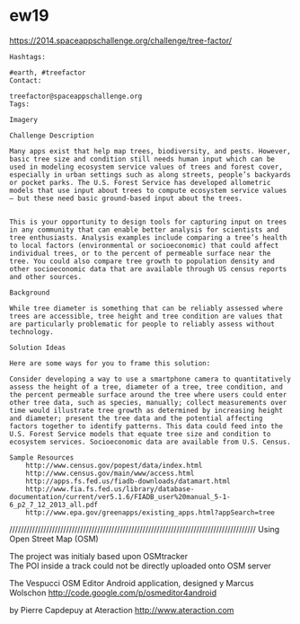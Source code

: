 ew19
====

https://2014.spaceappschallenge.org/challenge/tree-factor/ 

    Hashtags:

    #earth, #treefactor
    Contact:

    treefactor@spaceappschallenge.org
    Tags:

    Imagery

    Challenge Description

    Many apps exist that help map trees, biodiversity, and pests. However, basic tree size and condition still needs human input which can be used in modeling ecosystem service values of trees and forest cover, especially in urban settings such as along streets, people’s backyards or pocket parks. The U.S. Forest Service has developed allometric models that use input about trees to compute ecosystem service values – but these need basic ground-based input about the trees.


    This is your opportunity to design tools for capturing input on trees in any community that can enable better analysis for scientists and tree enthusiasts. Analysis examples include comparing a tree’s health to local factors (environmental or socioeconomic) that could affect individual trees, or to the percent of permeable surface near the tree. You could also compare tree growth to population density and other socioeconomic data that are available through US census reports and other sources.

    Background

    While tree diameter is something that can be reliably assessed where trees are accessible, tree height and tree condition are values that are particularly problematic for people to reliably assess without technology.

    Solution Ideas

    Here are some ways for you to frame this solution:

    Consider developing a way to use a smartphone camera to quantitatively assess the height of a tree, diameter of a tree, tree condition, and the percent permeable surface around the tree where users could enter other tree data, such as species, manually; collect measurements over time would illustrate tree growth as determined by increasing height and diameter; present the tree data and the potential affecting factors together to identify patterns. This data could feed into the U.S. Forest Service models that equate tree size and condition to ecosystem services. Socioeconomic data are available from U.S. Census.

    Sample Resources
        http://www.census.gov/popest/data/index.html
        http://www.census.gov/main/www/access.html
        http://apps.fs.fed.us/fiadb-downloads/datamart.html
        http://www.fia.fs.fed.us/library/database-documentation/current/ver5.1.6/FIADB_user%20manual_5-1-6_p2_7_12_2013_all.pdf
        http://www.epa.gov/greenapps/existing_apps.html?appSearch=tree 
        
///////////////////////////////////////////////////////////////////////////////////////
Using Open Street Map (OSM)

The project was initialy based upon OSMtracker  
The POI inside a track could not be directly uploaded onto OSM server

The Vespucci OSM Editor Android application, designed y Marcus Wolschon 
http://code.google.com/p/osmeditor4android







by Pierre Capdepuy at Ateraction
http://www.ateraction.com
















